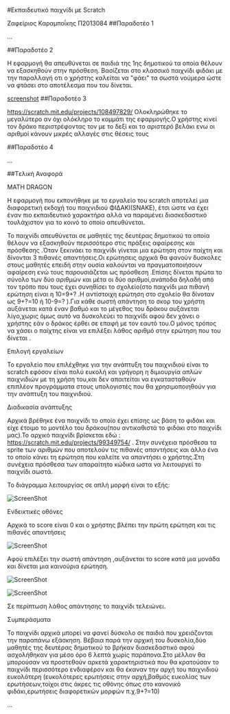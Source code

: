 ﻿#Εκπαιδευτικό παιχνίδι με Scratch

Ζαφείριος Καραμποΐκης Π2013084
##Παραδοτέο 1

...

##Παραδοτέο 2

Η εφαρμογή θα απευθύνεται σε παιδιά της 1ης δημοτικού τα οποία θέλουν να εξασκηθούν στην πρόσθεση.
Βασίζεται στο κλασσικό παιχνίδι φιδάκι με την παραλλαγή οτι ο χρήστης καλείται να "φάει" τα σωστά νούμερα ώστε 
να φτάσει στο αποτέλεσμα που του δίνεται.

[screenshot](https://raw.githubusercontent.com/courses-ionio/sw/master/projects_2016/%CE%A02013084/screenshot.png)
##Παραδοτέο 3

https://scratch.mit.edu/projects/108497829/
Ολοκληρώθηκε το μεγαλύτερο αν όχι ολόκληρο το κομμάτι της εφαρμογής.Ο χρήστης κινεί τον δράκο περιστρέφοντας τον 
με το δεξί και το αριστερό βελάκι ενω οι αριθμοί κάνουν μικρές αλλαγές στις θέσεις τους

##Παραδοτέο 4

...

##Tελική Αναφορά

MATH DRAGON 

Η εφαρμογή που εκπονήθηκε με το εργαλείο του scratch αποτελεί μια διαφορετική εκδοχή του παιχνιδιού ΦΙΔΑΚΙ(SNAKE), έτσι ώστε να έχει έναν πιο εκπαιδευτικό χαρακτήρα αλλά να παραμένει διασκεδαστικό τουλάχιστον για το κοινό το οποίο απευθύνεται.

Το παιχνίδι απευθύνεται σε μαθητές της δευτέρας δημοτικού τα οποία θέλουν να εξασκηθούν περισσότερο στις πράξεις αφαίρεσης και πρόσθεσης .Όταν ξεκινάει το παιχνίδι γίνεται μια ερώτηση στον παίχτη και δίνονται 3 πιθανές απαντήσεις.Οι ερώτησεις αρχικά θα φανούν δυσκολες στους μαθητές επειδή στην ουσία καλούνται να πραγματοποιήσουν αφαίρεση ενώ τους παρουσιάζεται ως πρόσθεση .Επίσης δίνεται πρώτα το σύνολο των δύο αριθμών και μέτα οι δύο αριθμοί,ανάποδα δηλαδή από τον τρόπο που τους έχει συνηθίσει το σχολείο(στο παιχνίδι μια πιθανή ερώτηση είναι η 10=9+? .Η αντίστοιχη ερώτηση στο σχολείο θα δίνοταν ως 9+?=10 ή 10-9=? ).Για κάθε σωστή απάντηση το σκορ του χρήστη αυξάνεται κατά έναν βαθμό και το μέγεθος του δράκου αυξάνεται λίγο,χωρις όμως αυτό να δυσκολεύει το παιχνίδι αφού δεν χάνει ο χρήστης εάν ο δράκος έρθει σε επαφή με τον εαυτό του.Ο μόνος τρόπος να χάσει ο παίχτης είναι να επιλέξει λάθος αριθμό στην ερώτηση που του δίνεται . 

Επιλογή εργαλείων

Το εργαλείο που επιλέχθηκε για την ανάπτυξη του παιχνιδιού είναι το scratch εφόσον είναι πολύ ευκολή και γρήγορη η διμιουργία απλών παιχνιδιών με τη χρήση του,και δεν απαιτείται να εγκατασταθούν επιπλέον προγράμματα στους υπολογιστές που θα χρησιμοποιηθούν για την ανάπτυξη του παιχνιδιού.

Διαδικασία ανάπτυξης

Αρχικά βρέθηκε ένα παιχνίδι το οποίο έχει επίσης ως βάση το φιδάκι και είχε έτοιμο το μοντέλο του δράκου(που αντικαθιστά το φιδάκι στο παιχνίδι μας).Το αρχικό παιχνίδι βρίσκεται εδώ : https://scratch.mit.edu/projects/99349754/ .
Στην συνέχεια πρόσθεσα τα sprite των αριθμών που αποτελούν τις πιθανές απαντήσεις και άλλο ένα το οποίο κάνει τη ερώτηση που καλείτε να απαντήσει ο χρήστης.Στη συνέχεια πρόσθεσα των απαραίτητο κώδικα ωστα να λειτουργεί το παιχνίδι σωστά.


Το διάγραμμα λειτουργίας σε απλή μορφή είναι το εξής:


![ScreenShot](chart.jpg)

Ενδεικτικές οθόνες

Αρχικά το score είναι 0 και ο χρήστης βλέπει την πρώτη ερώτηση και τις πιθανές απαντήσεις


![ScreenShot](1.jpg)

Αφού επιλέξει την σωστή απάντηση ,αυξάνεται το score κατά μια μονάδα και δίνεται μια καινούρια ερώτηση.

![ScreenShot](2.jpg)



![ScreenShot](3.jpg)

Σε περίπτωση λάθος απάντησης τo παιχνίδι τελειώνει.




Συμπεράσματα

Το παιχνίδι αρχικά μπορεί να φανεί δύσκολο σε παιδιά που χρειάζονται την παραπάνω εξάσκηση.
Βέβαια παρά την αρχική του δυσκολία,δύο μαθητές της δευτέρας δημοτικού το βρήκαν διασκεδαστικό αφού ασχολήθηκαν για μέσο όρο 6 λεπτά χωρίς παράπονα.Στο μέλλον θα μπορούσαν να προστεθούν αρκετά χαρακτηριστικά που θα κρατούσαν το παιχνίδι περισσότερο ενδιαφέρον και θα έκαναν την αρχή του παιχνιδιού ευκολότερη (ευκολότερες ερωτήσεις στην αρχή,βαθμός ευκολίας των ερωτήσεων,τοίχοι στις άκρες τις οθόνης όπως στο κανονικό φιδάκι,ερωτήσεις διαφορετικών μορφών π.χ.9+?=10)

...
